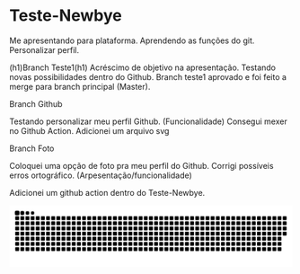 # Teste-Newbye
Me apresentando para plataforma.
Aprendendo as funções do git.
Personalizar perfil.

(h1)Branch Teste1(h1) 
Acréscimo de objetivo na apresentação.
Testando novas possibilidades dentro do Github.
Branch teste1 aprovado e foi feito a merge para branch principal (Master).

Branch Github

Testando personalizar meu perfil Github. (Funcionalidade)
Consegui mexer no Github Action.
Adicionei um arquivo svg

Branch Foto

Coloquei uma opção de foto pra meu perfil do Github.
Corrigi possíveis erros ortográfico. (Arpesentação/funcionalidade)


Adicionei um github action dentro do Teste-Newbye.

![Snake animation](https://github.com/Nold777/Nold/blob/output/github-contribution-grid-snake.svg)
 
 
